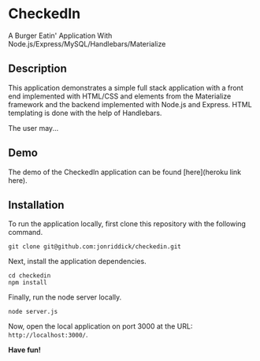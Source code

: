 # CheckedIn
A Burger Eatin' Application With Node.js/Express/MySQL/Handlebars/Materialize

## Description

This application demonstrates a simple full stack application with a front end implemented with HTML/CSS and elements from the Materialize framework and the backend implemented with Node.js and Express. HTML templating is done with the help of Handlebars.

The user may...

## Demo

The demo of the CheckedIn application can be found [here](heroku link here).

## Installation

To run the application locally, first clone this repository with the following command.

	git clone git@github.com:jonriddick/checkedin.git
	
Next, install the application dependencies.

	cd checkedin
	npm install
	
Finally, run the node server locally.

	node server.js
	
Now, open the local application on port 3000 at the URL: `http://localhost:3000/`.

**Have fun!**


